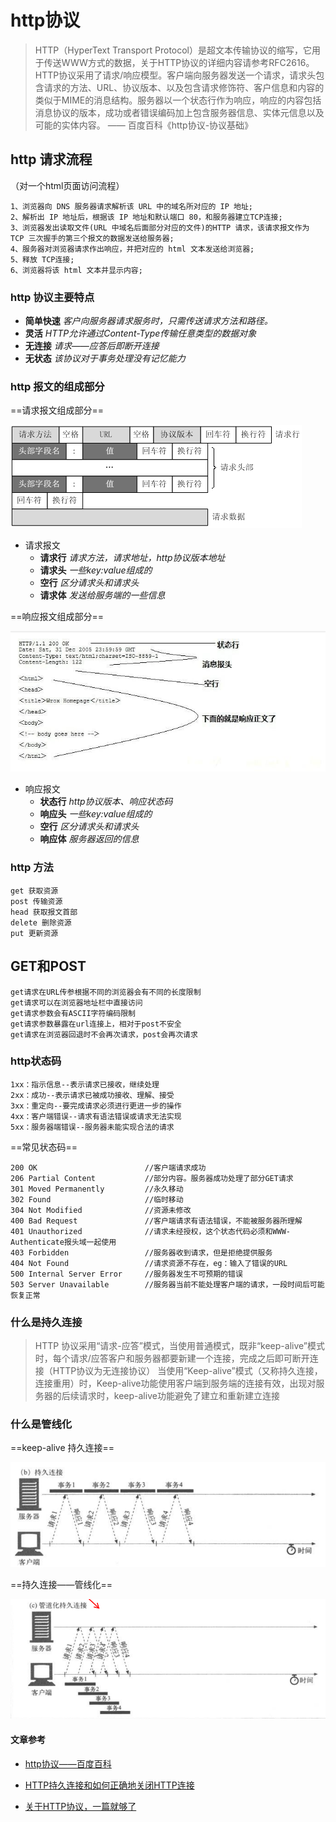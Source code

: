 # http协议

>HTTP（HyperText Transport Protocol）是超文本传输协议的缩写，它用于传送WWW方式的数据，关于HTTP协议的详细内容请参考RFC2616。HTTP协议采用了请求/响应模型。客户端向服务器发送一个请求，请求头包含请求的方法、URL、协议版本、以及包含请求修饰符、客户信息和内容的类似于MIME的消息结构。服务器以一个状态行作为响应，响应的内容包括消息协议的版本，成功或者错误编码加上包含服务器信息、实体元信息以及可能的实体内容。 —— 百度百科《http协议-协议基础》

## http 请求流程

（对一个html页面访问流程）

    1、浏览器向 DNS 服务器请求解析该 URL 中的域名所对应的 IP 地址;
    2、解析出 IP 地址后，根据该 IP 地址和默认端口 80，和服务器建立TCP连接;
    3、浏览器发出读取文件(URL 中域名后面部分对应的文件)的HTTP 请求，该请求报文作为 TCP 三次握手的第三个报文的数据发送给服务器;
    4、服务器对浏览器请求作出响应，并把对应的 html 文本发送给浏览器;
    5、释放 TCP连接;
    6、浏览器将该 html 文本并显示内容;

### http 协议主要特点

* **简单快速** *客户向服务器请求服务时，只需传送请求方法和路径。*
* **灵活** *HTTP允许通过Content-Type传输任意类型的数据对象*
* **无连接** *请求——应答后即断开连接*
* **无状态** *该协议对于事务处理没有记忆能力*

### http 报文的组成部分

==请求报文组成部分==

![请求报文](../img/http/1.png)

* 请求报文
  * **请求行** *请求方法，请求地址，http协议版本地址*
  * **请求头** *一些key:value组成的*
  * **空行** *区分请求头和请求头*
  * **请求体** *发送给服务端的一些信息*

==响应报文组成部分==

![响应报文](../img/http/2.jpg)

* 响应报文
  * **状态行** *http协议版本、响应状态码*
  * **响应头** *一些key:value组成的*
  * **空行** *区分请求头和请求头*
  * **响应体** *服务器返回的信息*

### http 方法

    get 获取资源
    post 传输资源
    head 获取报文首部
    delete 删除资源
    put 更新资源

## GET和POST

    get请求在URL传参根据不同的浏览器会有不同的长度限制
    get请求可以在浏览器地址栏中直接访问
    get请求参数会有ASCII字符编码限制
    get请求参数暴露在url连接上，相对于post不安全
    get请求在浏览器回退时不会再次请求，post会再次请求

### http状态码

    1xx：指示信息--表示请求已接收，继续处理
    2xx：成功--表示请求已被成功接收、理解、接受
    3xx：重定向--要完成请求必须进行更进一步的操作
    4xx：客户端错误--请求有语法错误或请求无法实现
    5xx：服务器端错误--服务器未能实现合法的请求

==常见状态码==

    200 OK                        //客户端请求成功
    206 Partial Content           //部分内容。服务器成功处理了部分GET请求
    301 Moved Permanently         //永久移动
    302 Found                     //临时移动
    304 Not Modified              //资源未修改
    400 Bad Request               //客户端请求有语法错误，不能被服务器所理解
    401 Unauthorized              //请求未经授权，这个状态代码必须和WWW-Authenticate报头域一起使用
    403 Forbidden                 //服务器收到请求，但是拒绝提供服务
    404 Not Found                 //请求资源不存在，eg：输入了错误的URL
    500 Internal Server Error     //服务器发生不可预期的错误
    503 Server Unavailable        //服务器当前不能处理客户端的请求，一段时间后可能恢复正常

### 什么是持久连接

>HTTP 协议采用“请求-应答”模式，当使用普通模式，既非“keep-alive”模式时，每个请求/应答客户和服务器都要新建一个连接，完成之后即可断开连接（HTTP协议为无连接协议）
> 当使用“Keep-alive”模式（又称持久连接，连接重用）时，Keep-alive功能使用客户端到服务端的连接有效，出现对服务器的后续请求时，keep-alive功能避免了建立和重新建立连接

### 什么是管线化

==keep-alive 持久连接==

![管线化](../img/http/3.png)

==持久连接——管线化==

![管线化](../img/http/4.png)

#### 文章参考

* [http协议——百度百科](https://baike.baidu.com/item/http/243074?fromtitle=%E8%B6%85%E6%96%87%E6%9C%AC%E4%BC%A0%E8%BE%93%E5%8D%8F%E8%AE%AE&fromid=8535513)

* [HTTP持久连接和如何正确地关闭HTTP连接](https://www.cnblogs.com/hapjin/p/5815368.html?utm_source=itdadao&utm_medium=referral)

* [关于HTTP协议，一篇就够了](https://www.cnblogs.com/ranyonsue/p/5984001.html)